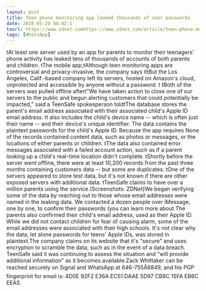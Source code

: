 ```yaml
---
layout: post
title: Teen phone monitoring app leaked thousands of user passwords
date: 2018-05-20 00:02:1
tourl: https://www.zdnet.comhttps://www.zdnet.com/article/teen-phone-monitoring-app-leaks-thousands-of-users-data/
tags: [WhatsApp]
---
```

 tAt least one server used by an app for parents to monitor their teenagers' phone activity has leaked tens of thousands of accounts of both parents and children. tThe mobile app,tAlthough teen monitoring apps are controversial and privacy-invasive, the company says ittBut the Los Angeles, Calif.-based company left its servers, hosted on Amazon's cloud, unprotected and accessible by anyone without a password. t tBoth of the servers was pulled offline aftert"We have taken action to close one of our servers to the public and begun alerting customers that could potentially be impacted," said a TeenSafe spokesperson toldtThe database stores the parent's email address associated with their associated child's Apple ID email address. It also includes the child's device name -- which is often just their name -- and their device's unique identifier. The data contains the plaintext passwords for the child's Apple ID. Because the app requires None of the records contained content data, such as photos or messages, or the locations of either parents or children. tThe data also contained error messages associated with a failed account action, such as if a parent looking up a child's real-time location didn't complete. tShortly before the server went offline, there were at least 10,200 records from the past three months containing customers data -- but some are duplicates. tOne of the servers appeared to store test data, but it's not known if there are other exposed servers with additional data. tTeenSafe claims to have over a million parents using the service.(Screenshots: ZDNet)We began verifying some of the data by reaching out to those whose email addresses were named in the leaking data. We contacted a dozen people over iMessage, one by one, to confirm their passwords (you can learn more about The parents also confirmed their child's email address, used as their Apple ID. While we did not contact children for fear of causing alarm, some of the email addresses were associated with their high schools. It's not clear why the data, let alone passwords for teens' Apple IDs, was stored in plaintext.The company claims on its website that it's "secure" and uses encryption to scramble the data, such as in the event of a data breach. TeenSafe said it was continuing to assess the situation and "will provide additional information" as it becomes available.Zack Whittaker can be reached securely on Signal and WhatsApp at 646-755Â8849, and his PGP fingerprint for email is: 4D0E 92F2 E36A EC51 DAAE 5D97 CB8C 15FA EB6C EEA5.